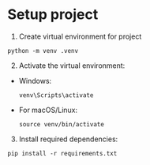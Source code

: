 

# Setup project
1. Create virtual environment for project
```
python -m venv .venv
```

2. Activate the virtual environment:
  * Windows:
    ```
    venv\Scripts\activate
    ```
  * For macOS/Linux:
    ```
    source venv/bin/activate
    ```

3. Install required dependencies:
```
pip install -r requirements.txt
```